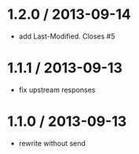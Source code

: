 
1.2.0 / 2013-09-14 
==================

 * add Last-Modified. Closes #5

1.1.1 / 2013-09-13 
==================

 * fix upstream responses

1.1.0 / 2013-09-13 
==================

 * rewrite without send
